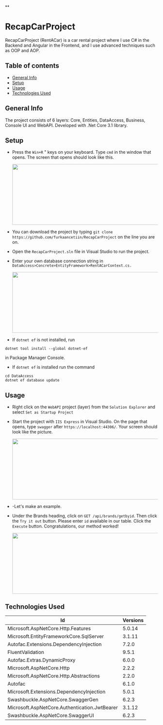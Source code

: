 **

# RecapCarProject

RecapCarProject (RentACar) is a car rental project where I use C# in the Backend and Angular in the Frontend, and I use advanced techniques such as OOP and AOP.

## Table of contents
* [General Info](#general-info)
* [Setup](#setup)
* [Usage](#usage)
* [Technologies Used](#technologies-used)

## General Info
The project consists of 6 layers: Core, Entities, DataAccess, Business, Console UI and WebAPI. Developed with .Net Core 3.1 library.
## Setup

 - Press the `Win+R` " keys on your keyboard. Type `cmd` in the window
   that opens. The screen that opens should look like this.
   
   <img src="https://i.ibb.co/ngw9gzC/cmd.png"  width="600"  height="200">
	
 - You can download the project by typing `git clone https://github.com/furkaancetiin/RecapCarProject` on the line you are on.
 - Open the `RecapCarProject.sln` file in Visual Studio to run the project.
 - Enter your own database connection string in `DataAccess>Concrete>EntityFramework>RentACarContext.cs.`

   <img src="https://i.ibb.co/cY1z4Hj/VS.png"  width="600"  height="200">

 - If `dotnet ef` is not installed, run
  ```
  dotnet tool install --global dotnet-ef
  ``` 
  in Package Manager Console.
  
 - If `dotnet ef` is installed run the command 
 ```
cd DataAccess
dotnet ef database update
``` 

## Usage

 - Right click on the  `WebAPI`  project (layer) from the  `Solution Explorer`  and select  `Set as Startup Project`
 -  Start the project with  `IIS Express`  in Visual Studio. On the page that opens, type `swagger` after `https://localhost:44306/`. Your screen should look like the picture.
 
	   <img src=" https://i.ibb.co/fXRVzwc/Swagger.png"  width="600"  height="200">
 - -Let's make an example.
 - Under the Brands heading, click on `GET /api/brands/getbyid`. Then click the `Try it out` button. Please enter `id` available in our table. Click the `Execute` button. Congratulations, our method worked!
 
	  <img src="https://i.ibb.co/6BmnW7b/VS.png"  width="600"  height="200">


 ## Technologies Used

|Id| Versions |
|--|--|
|Microsoft.AspNetCore.Http.Features | 5.0.14|
|Microsoft.EntityFrameworkCore.SqlServer | 3.1.11|
|Autofac.Extensions.DependencyInjection| 7.2.0|
|FluentValidation| 9.5.1|Core
|Autofac.Extras.DynamicProxy | 6.0.0|
|Microsoft.AspNetCore.Http    | 2.2.2|
|Microsoft.AspNetCore.Http.Abstractions     | 2.2.0|
|Autofac | 6.1.0|Core
|Microsoft.Extensions.DependencyInjection  | 5.0.1|
|Swashbuckle.AspNetCore.SwaggerGen    | 6.2.3|
|Microsoft.AspNetCore.Authentication.JwtBearer| 3.1.12|
|Swashbuckle.AspNetCore.SwaggerUI     | 6.2.3|
